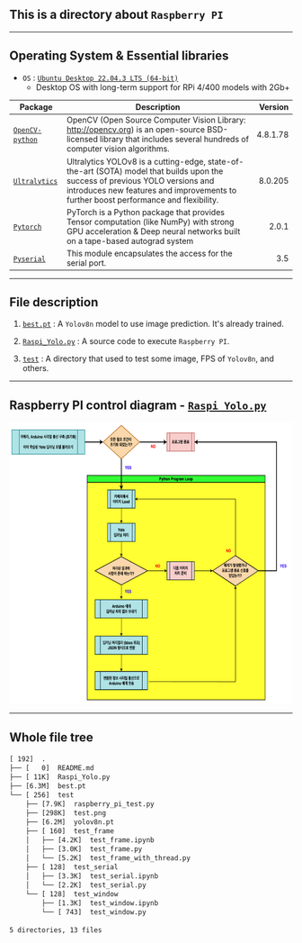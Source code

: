 ## This is a directory about `Raspberry PI`

---
## Operating System & Essential libraries

- `OS` : [`Ubuntu Desktop 22.04.3 LTS (64-bit)`](https://ubuntu.com/download/raspberry-pi)
    - Desktop OS with long-term support for RPi 4/400 models with 2Gb+

|Package|Description|Version|
|-------|---|------:|
|[`OpenCV-python`](https://github.com/opencv/opencv-python?tab=readme-ov-file)|OpenCV (Open Source Computer Vision Library: http://opencv.org) is an open-source BSD-licensed library that includes several hundreds of computer vision algorithms.|   4.8.1.78|
|[`Ultralytics`](https://github.com/ultralytics/ultralytics)|Ultralytics YOLOv8 is a cutting-edge, state-of-the-art (SOTA) model that builds upon the success of previous YOLO versions and introduces new features and improvements to further boost performance and flexibility.|   8.0.205|
|[`Pytorch`](https://github.com/pytorch/pytorch)|PyTorch is a Python package that provides Tensor computation (like NumPy) with strong GPU acceleration & Deep neural networks built on a tape-based autograd system|   2.0.1|
|[`Pyserial`](https://pyserial.readthedocs.io/en/latest/index.html)|This module encapsulates the access for the serial port.|    3.5|


---
## File description
1. [`best.pt`](./best.pt)  :   A `Yolov8n` model to use image prediction. It's already trained.

2. [`Raspi_Yolo.py`](./Raspi_Yolo.py)   :   A source code to execute `Raspberry PI`.

3. [`test`](./test/)    :   A directory that used to test some image, FPS of `Yolov8n`, and others.

---
## Raspberry PI control diagram - [`Raspi_Yolo.py`](./Raspi_Yolo.py)

<p align="center">
    <img src="../image/raspberry_diagram_full.drawio.png" style="height :500px" title="시연연상_고속"/>
</p>


---
## Whole file tree

```
[ 192]  .
├── [   0]  README.md
├── [ 11K]  Raspi_Yolo.py
├── [6.3M]  best.pt
└── [ 256]  test
    ├── [7.9K]  raspberry_pi_test.py
    ├── [298K]  test.png
    ├── [6.2M]  yolov8n.pt
    ├── [ 160]  test_frame
    │   ├── [4.2K]  test_frame.ipynb
    │   ├── [3.0K]  test_frame.py
    │   └── [5.2K]  test_frame_with_thread.py
    ├── [ 128]  test_serial
    │   ├── [3.3K]  test_serial.ipynb
    │   └── [2.2K]  test_serial.py
    └── [ 128]  test_window
        ├── [1.3K]  test_window.ipynb
        └── [ 743]  test_window.py

5 directories, 13 files
```